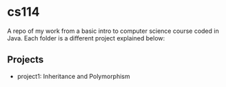 # cs114
A repo of my work from a basic intro to computer science course coded in Java.
Each folder is a different project explained below:

## Projects

* project1: Inheritance and Polymorphism
